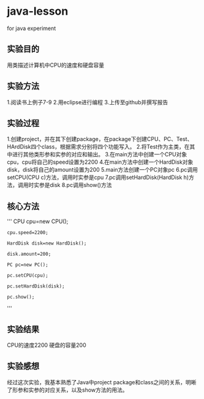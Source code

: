 # java-lesson
for java experiment


## 实验目的
用类描述计算机中CPU的速度和硬盘容量

## 实验方法
1.阅读书上例子7-9
2.用eclipse进行编程
3.上传至github并撰写报告

## 实验过程
1.创建project，并在其下创建package，在package下创建CPU、PC、Test、HArdDisk四个class，根据需求分别将四个功能写入。
2.将Test作为主类，在其中进行其他类形参和实参的对应和输出。
3.在main方法中创建一个CPU对象cpu，cpu将自己的speed设置为2200
4.在main方法中创建一个HardDisk对象disk，disk将自己的amount设置为200
5.main方法创建一个PC对象pc
6.pc调用setCPU(CPU c)方法，调用时实参是cpu
7.pc调用setHardDisk(HardDisk h)方法，调用时实参是disk
8.pc调用show()方法

## 核心方法
'''
CPU cpu=new CPU(); 

    cpu.speed=2200; 

    HardDisk disk=new HardDisk();

    disk.amount=200; 

    PC pc=new PC();

    pc.setCPU(cpu);

    pc.setHardDisk(disk);

    pc.show();
'''

## 实验结果
CPU的速度2200
硬盘的容量200

## 实验感想
经过这次实验，我基本熟悉了Java中project package和class之间的关系，明晰了形参和实参的对应关系，以及show方法的用法。 

